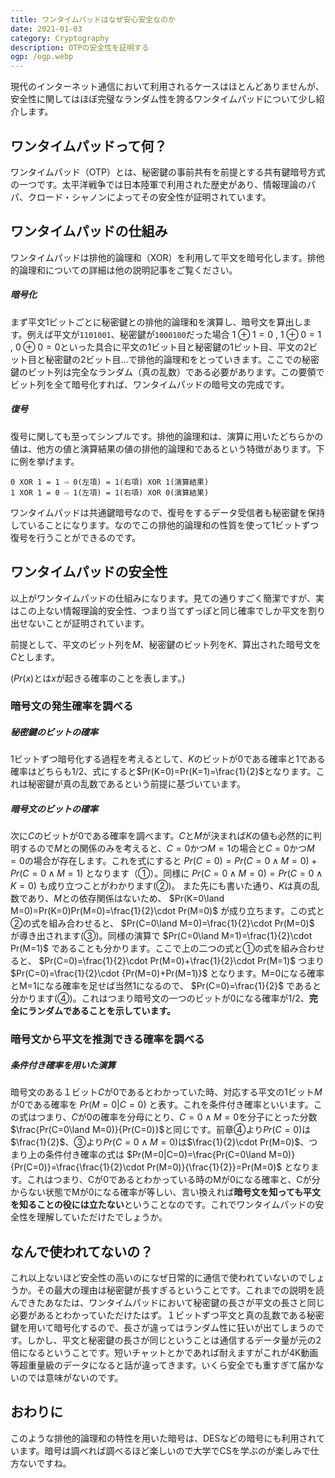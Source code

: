 ```yaml
---
title: ワンタイムパッドはなぜ安心安全なのか
date: 2021-01-03
category: Cryptography
description: OTPの安全性を証明する
ogp: /ogp.webp
---
```


現代のインターネット通信において利用されるケースはほとんどありませんが、安全性に関してはほぼ完璧なランダム性を誇るワンタイムパッドについて少し紹介します。

## ワンタイムパッドって何？
ワンタイムパッド（OTP）とは、秘密鍵の事前共有を前提とする共有鍵暗号方式の一つです。太平洋戦争では日本陸軍で利用された歴史があり、情報理論のパパ、クロード・シャノンによってその安全性が証明されています。

## ワンタイムパッドの仕組み
ワンタイムパッドは排他的論理和（XOR）を利用して平文を暗号化します。排他的論理和についての詳細は他の説明記事をご覧ください。

##### 暗号化
まず平文1ビットごとに秘密鍵との排他的論理和を演算し、暗号文を算出します。例えば平文が```1101001```、秘密鍵が```1000100```だった場合
$1\oplus1=0$ , $1\oplus0=1$ , $0\oplus0=0$といった具合に平文の1ビット目と秘密鍵の1ビット目、平文の2ビット目と秘密鍵の2ビット目...で排他的論理和をとっていきます。ここでの秘密鍵のビット列は完全なランダム（真の乱数）である必要があります。この要領でビット列を全て暗号化すれば、ワンタイムパッドの暗号文の完成です。

##### 復号
復号に関しても至ってシンプルです。排他的論理和は、演算に用いたどちらかの値は、他方の値と演算結果の値の排他的論理和であるという特徴があります。下に例を挙げます。

```
0 XOR 1 = 1 ⇨ 0(左項) = 1(右項) XOR 1(演算結果) 
1 XOR 1 = 0 ⇨ 1(左項) = 1(右項) XOR 0(演算結果)
```

ワンタイムパッドは共通鍵暗号なので、復号をするデータ受信者も秘密鍵を保持していることになります。なのでこの排他的論理和の性質を使って1ビットずつ復号を行うことができるのです。

## ワンタイムパッドの安全性
以上がワンタイムパッドの仕組みになります。見ての通りすごく簡潔ですが、実はこの上ない情報理論的安全性、つまり当てずっぽと同じ確率でしか平文を割り出せないことが証明されています。

前提として、平文のビット列を$M$、秘密鍵のビット列を$K$、算出された暗号文を$C$とします。

($Pr(x)$とは$x$が起きる確率のことを表します。)

### 暗号文の発生確率を調べる
##### 秘密鍵のビットの確率
1ビットずつ暗号化する過程を考えるとして、$K$のビットが0である確率と1である確率はどちらも1/2、式にすると$Pr(K=0)=Pr(K=1)=\frac{1}{2}$となります。これは秘密鍵が真の乱数であるという前提に基づいています。

##### 暗号文のビットの確率
次に$C$のビットが0である確率を調べます。$C$と$M$が決まれば$K$の値も必然的に判明するので$M$との関係のみを考えると、$C=0$かつ$M=1$の場合と$C=0$かつ$M=0$の場合が存在します。これを式にすると
$Pr(C=0)=Pr(C=0\land M=0)+Pr(C=0\land M=1)$
となります（①）。同様に
$Pr(C=0\land M=0)=Pr(C=0\land K=0)$
も成り立つことがわかります(②)。
また先にも書いた通り、$K$は真の乱数であり、$M$との依存関係はないため、
$Pr(K=0\land M=0)=Pr(K=0)Pr(M=0)=\frac{1}{2}\cdot Pr(M=0)$
が成り立ちます。この式と②の式を組み合わせると、
$Pr(C=0\land M=0)=\frac{1}{2}\cdot Pr(M=0)$
が導き出されます(③)。同様の演算で
$Pr(C=0\land M=1)=\frac{1}{2}\cdot Pr(M=1)$
であることも分かります。ここで上の二つの式と①の式を組み合わせると、
$Pr(C=0)=\frac{1}{2}\cdot Pr(M=0)+\frac{1}{2}\cdot Pr(M=1)$
つまり
$Pr(C=0)=\frac{1}{2}\cdot {Pr(M=0)+Pr(M=1)}$
となります。M=0になる確率とM=1になる確率を足せば当然1になるので、
$Pr(C=0)=\frac{1}{2}$
であると分かります(④)。これはつまり暗号文の一つのビットが0になる確率が1/2、**完全にランダムであることを示しています。**

### 暗号文から平文を推測できる確率を調べる
##### 条件付き確率を用いた演算
暗号文のある１ビット$C$が0であるとわかっていた時、対応する平文の1ビット$M$が0である確率を
$Pr(M=0|C=0)$
と表す。これを条件付き確率といいます。この式はつまり、$C$が0の確率を分母にとり、$C=0\land M=0$を分子にとった分数$\frac{Pr(C=0\land M=0)}{Pr(C=0)}$と同じです。前章④より$Pr(C=0)$は$\frac{1}{2}$、③より$Pr(C=0\land M=0)$は$\frac{1}{2}\cdot Pr(M=0)$、つまり上の条件付き確率の式は
$Pr(M=0|C=0)=\frac{Pr(C=0\land M=0)}{Pr(C=0)}=\frac{\frac{1}{2}\cdot Pr(M=0)}{\frac{1}{2}}=Pr(M=0)$
となります。これはつまり、Cが0であるとわかっている時のMが0になる確率と、Cが分からない状態でMが0になる確率が等しい、言い換えれば**暗号文を知っても平文を知ることの役には立たない**ということなのです。これでワンタイムパッドの安全性を理解していただけたでしょうか。

## なんで使われてないの？
これ以上ないほど安全性の高いのになぜ日常的に通信で使われていないのでしょうか。その最大の理由は秘密鍵が長すぎるということです。これまでの説明を読んできたあなたは、ワンタイムパッドにおいて秘密鍵の長さが平文の長さと同じ必要があるとわかっていただけたはず。１ビットずつ平文と真の乱数である秘密鍵を用いて暗号化するので、長さが違ってはランダム性に狂いが出てしまうのです。しかし、平文と秘密鍵の長さが同じということは通信するデータ量が元の2倍になるということです。短いチャットとかであれば耐えますがこれが4K動画等超重量級のデータになると話が違ってきます。いくら安全でも重すぎて届かないのでは意味がないのです。

## おわりに
このような排他的論理和の特性を用いた暗号は、DESなどの暗号にも利用されています。暗号は調べれば調べるほど楽しいので大学でCSを学ぶのが楽しみで仕方ないですね。
